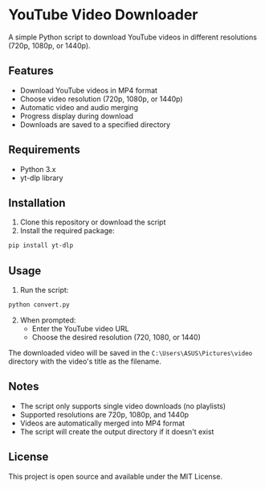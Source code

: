 # YouTube Video Downloader

A simple Python script to download YouTube videos in different resolutions (720p, 1080p, or 1440p).

## Features

- Download YouTube videos in MP4 format
- Choose video resolution (720p, 1080p, or 1440p)
- Automatic video and audio merging
- Progress display during download
- Downloads are saved to a specified directory

## Requirements

- Python 3.x
- yt-dlp library

## Installation

1. Clone this repository or download the script
2. Install the required package:
```bash
pip install yt-dlp
```

## Usage

1. Run the script:
```bash
python convert.py
```

2. When prompted:
   - Enter the YouTube video URL
   - Choose the desired resolution (720, 1080, or 1440)

The downloaded video will be saved in the `C:\Users\ASUS\Pictures\video` directory with the video's title as the filename.

## Notes

- The script only supports single video downloads (no playlists)
- Supported resolutions are 720p, 1080p, and 1440p
- Videos are automatically merged into MP4 format
- The script will create the output directory if it doesn't exist

## License

This project is open source and available under the MIT License. 